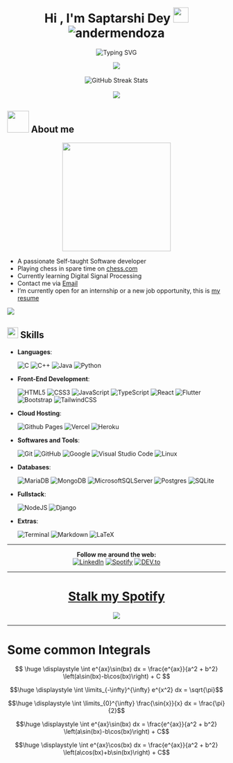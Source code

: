 <h1 align="center">
    <b>Hi , I'm Saptarshi Dey </b>
    <img src="https://media.giphy.com/media/hvRJCLFzcasrR4ia7z/giphy.gif" width="35">
    <img src="https://komarev.com/ghpvc/?username=DarkMortal&label=Profile%20views&color=0e75b6&style=flat" alt="andermendoza" />
</h1>
<p align="center">
<img src="https://readme-typing-svg.herokuapp.com?font=Fira+Code&duration=3000&pause=500&color=F7D549&center=true&vCenter=true&width=435&lines=Fullstack+Developer;Object+Oriented+Programming;Diffferential+Equations;Vector+Calculus;Statistics;Chess;Data+Structures;Algorithms" alt="Typing SVG" />
</p>

<div align="center">
    <!--<img src="https://github-profile-trophy.vercel.app/?username=DarkMortal&theme=onestar&no-frame=true&column=3&row=2" alt="GitHub Streak Stats"/><br/>-->
    <img align="center" src="https://github-readme-stats.vercel.app/api/top-langs/?username=DarkMortal&include_all_commits=true&count_private=true&show_icons=true&line_height=20&title_color=012148B&text_color=D3D3D3&bg_color=0,000000,130F40&layout=compact"></img><br/><br/>
    <img src="https://github-readme-streak-stats.herokuapp.com/?user=DarkMortal&theme=dark&date_format=j%20M%5B%20Y%5D&currStreakLabel=0E8DE4&fire=012148B&ring=0E8DE4" alt="GitHub Streak Stats"/><br/><br/>
    <img align="center" src="https://github-readme-stats.vercel.app/api?username=DarkMortal&include_all_commits=true&count_private=true&show_icons=true&line_height=20&title_color=012148B&icon_color=6FDA44&text_color=D3D3D3&bg_color=0,000000,130F40"></img>
</div>

## <picture><img src = "https://user-images.githubusercontent.com/67017303/209289506-0ecedebd-8968-43cb-a93b-e237582bc6d1.gif" width = 50px></picture> **About me**

<div align="center">
    <picture> <img align="center" src="https://user-images.githubusercontent.com/67017303/209289640-cde876f9-7b57-4184-b377-72928a8319ae.gif" width = 250px></picture>
    </div><div><ul>
        <li>A passionate Self-taught Software developer</li>
        <li>Playing chess in spare time on <a href="https://www.chess.com/member/legendrarywarrior" target="_blank">chess.com</a></li>
        <li>Currently learning Digital Signal Processing</li>
        <li>Contact me via <a href='mailto: saptarshid795.tal@gmail.com'>Email</a></li>
        <li>I’m currently open for an internship or a new job opportunity, this is <a href="https://drive.google.com/file/d/122z45p98amOncLL-12eXiE6N2Y9l98UH/view?usp=sharing" target="_blank">my resume</a></li>
    </ul>
</div>

<img src="https://user-images.githubusercontent.com/73097560/115834477-dbab4500-a447-11eb-908a-139a6edaec5c.gif"></img>

## <img src="https://media2.giphy.com/media/QssGEmpkyEOhBCb7e1/giphy.gif?cid=ecf05e47a0n3gi1bfqntqmob8g9aid1oyj2wr3ds3mg700bl&rid=giphy.gif" width ="25"><b> Skills</b>

<p align="center">
    
- **Languages**:
    
    ![C](https://img.shields.io/badge/C%20-%232370ED.svg?style=for-the-badge&logo=c&logoColor=white)
    ![C++](https://img.shields.io/badge/C++%20-%2300599C.svg?style=for-the-badge&logo=c%2B%2B&logoColor=white)
    ![Java](https://img.shields.io/badge/java-%23ED8B00.svg?style=for-the-badge&logo=java&logoColor=white)
    ![Python](https://img.shields.io/badge/Python%20-%2314354C.svg?style=for-the-badge&logo=python&logoColor=white)
    
- **Front-End Development**:

   ![HTML5](https://img.shields.io/badge/HTML5%20-%23E34F26.svg?style=for-the-badge&logo=html5&logoColor=white)
   ![CSS3](https://img.shields.io/badge/CSS%20-%231572B6.svg?style=for-the-badge&logo=css3&logoColor=white)
   ![JavaScript](https://img.shields.io/badge/JavaScript%20-%23F7DF1E.svg?style=for-the-badge&logo=javascript&logoColor=black)
   ![TypeScript](https://img.shields.io/badge/typescript-%23007ACC.svg?style=for-the-badge&logo=typescript&logoColor=white)
   ![React](https://img.shields.io/badge/react-%2320232a.svg?style=for-the-badge&logo=react&logoColor=%2361DAFB)
   ![Flutter](https://img.shields.io/badge/Flutter-%2302569B.svg?style=for-the-badge&logo=Flutter&logoColor=white)
   ![Bootstrap](https://img.shields.io/badge/bootstrap-%23563D7C.svg?style=for-the-badge&logo=bootstrap&logoColor=white)
   ![TailwindCSS](https://img.shields.io/badge/tailwindcss-%2338B2AC.svg?style=for-the-badge&logo=tailwind-css&logoColor=white)

- **Cloud Hosting**:

    ![Github Pages](https://img.shields.io/badge/GitHub%20Pages-%23327FC7.svg?style=for-the-badge&logo=github&logoColor=white)
    ![Vercel](https://img.shields.io/badge/vercel-%23000000.svg?style=for-the-badge&logo=vercel&logoColor=white)
    ![Heroku](https://img.shields.io/badge/heroku-%23430098.svg?style=for-the-badge&logo=heroku&logoColor=white)

- **Softwares and Tools**:

    ![Git](https://img.shields.io/badge/git-%23F05033.svg?style=for-the-badge&logo=git&logoColor=white)
    ![GitHub](https://img.shields.io/badge/github-%23121011.svg?style=for-the-badge&logo=github&logoColor=white)
    ![Google](https://img.shields.io/badge/google-%234285F4.svg?style=for-the-badge&logo=google&logoColor=white)
    ![Visual Studio Code](https://img.shields.io/badge/Visual%20Studio%20Code-0078d7.svg?style=for-the-badge&logo=visual-studio-code&logoColor=white)
    ![Linux](https://img.shields.io/badge/Linux-FCC624?style=for-the-badge&logo=linux&logoColor=black) 

- **Databases**:

    ![MariaDB](https://img.shields.io/badge/MariaDB-003545?style=for-the-badge&logo=mariadb&logoColor=white)
    ![MongoDB](https://img.shields.io/badge/MongoDB-%234ea94b.svg?style=for-the-badge&logo=mongodb&logoColor=white)
    ![MicrosoftSQLServer](https://img.shields.io/badge/Microsoft%20SQL%20Sever-CC2927?style=for-the-badge&logo=microsoft%20sql%20server&logoColor=white)
    ![Postgres](https://img.shields.io/badge/postgres-%23316192.svg?style=for-the-badge&logo=postgresql&logoColor=white)
    ![SQLite](https://img.shields.io/badge/sqlite-%2307405e.svg?style=for-the-badge&logo=sqlite&logoColor=white)

- **Fullstack**:

    ![NodeJS](https://img.shields.io/badge/node.js-6DA55F?style=for-the-badge&logo=node.js&logoColor=white)
    ![Django](https://img.shields.io/badge/django-%23092E20.svg?style=for-the-badge&logo=django&logoColor=white)

- **Extras**:

    ![Terminal](https://img.shields.io/badge/Terminal-%23054020?style=for-the-badge&logo=gnu-bash&logoColor=white)
    ![Markdown](https://img.shields.io/badge/markdown-%23000000.svg?style=for-the-badge&logo=markdown&logoColor=white)
    ![LaTeX](https://img.shields.io/badge/latex-%23008080.svg?style=for-the-badge&logo=latex&logoColor=white)
---
<div align="center">
    <strong>Follow me around the web:</strong><br>
    <a href="https://www.linkedin.com/in/dey-saptarshi/" target="_blank"><img src="https://img.shields.io/badge/LinkedIn-%230077B5.svg?&style=flat-square&logo=linkedin&logoColor=white" alt="LinkedIn"></a>
    <a href="https://open.spotify.com/user/31hmsdhy5tvxnxgzqcpyuavv2f64" target="_blank"><img src="https://img.shields.io/badge/Spotify-%231ED760.svg?&style=flat-square&logo=spotify&logoColor=white" alt="Spotify"></a>
    <a href="https://dev.to/darkmortal" target="_blank"><img src="https://img.shields.io/badge/DEV-%230A0A0A.svg?&style=flat-square&logo=DEV.to&logoColor=white" alt="DEV.to"></a><br/>
</div>

---
<div align="center">
<h1><u>Stalk my Spotify</u></h1>
<img align="center" src="https://spotify-github-profile.vercel.app/api/view?uid=31hmsdhy5tvxnxgzqcpyuavv2f64&cover_image=true&theme=default&show_offline=false&background_color=111827&bar_color=0963e3&bar_color_cover=false"></img>
</div>

---
# Some common Integrals
$$ \huge \displaystyle \int e^{ax}\sin(bx) dx = \frac{e^{ax}}{a^2 + b^2} \left(a\sin(bx)-b\cos(bx)\right) + C $$

```math
\huge \displaystyle \int \limits_{-\infty}^{\infty} e^{x^2} dx = \sqrt{\pi}
```

```math
\huge \displaystyle \int \limits_{0}^{\infty} \frac{\sin{x}}{x} dx = \frac{\pi}{2}
```

```math
\huge \displaystyle \int e^{ax}\sin(bx) dx = \frac{e^{ax}}{a^2 + b^2} \left(a\sin(bx)-b\cos(bx)\right) + C
```

```math
\huge \displaystyle \int e^{ax}\cos(bx) dx = \frac{e^{ax}}{a^2 + b^2} \left(a\cos(bx)+b\sin(bx)\right) + C
```
